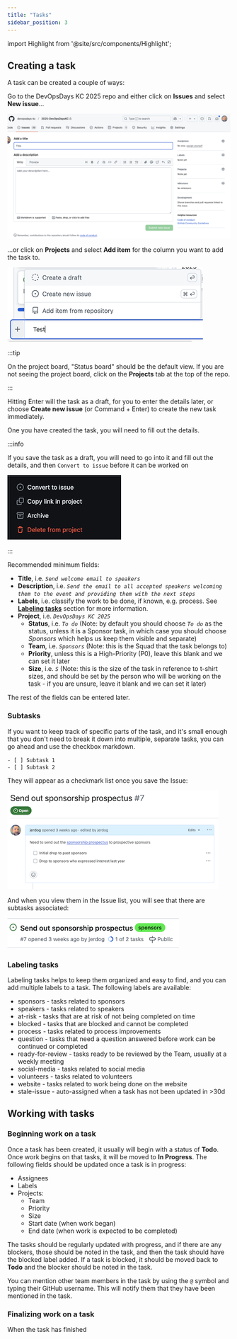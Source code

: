 ```yaml
---
title: "Tasks"
sidebar_position: 3
---
```


import Highlight from '@site/src/components/Highlight';

## Creating a task

A task can be created a couple of ways:

Go to the DevOpsDays KC 2025 repo and either click on **Issues** and select **New issue**...

![alt text](new-issue.png)

...or click on **Projects** and select **Add item** for the column you want to add the task to.

![alt text](add-item-project-board.png)

:::tip

On the project board, "Status board" should be the default view. If you are not seeing the project board, click on the **Projects** tab at the top of the repo.

:::

Hitting Enter will the task as a draft, for you to enter the details later, or choose **Create new issue** (or Command + Enter) to create the new task immediately.

One you have created the task, you will need to fill out the details.

:::info

If you save the task as a draft, you will need to go into it and fill out the details, and then `Convert to issue` before it can be worked on

![convert-to-issue](convert-to-issue.png)

:::

Recommended minimum fields:

* **Title**, i.e. *`Send welcome email to speakers`*
* **Description**, i.e. *`Send the email to all accepted speakers welcoming them to the event and providing them with the next steps`*
* **Labels**, i.e. classify the work to be done, if known, e.g. <Highlight color="#7057ff">process</Highlight>. See **[Labeling tasks](#labeling-tasks)** section for more information.
* **Project**, i.e. *`DevOpsDays KC 2025`*
  * **Status**, i.e. *`To do`* (Note: by default you should choose *`To do`* as the status, unless it is a Sponsor task, in which case you should choose *Sponsors* which helps us keep them visible and separate)
  * **Team**, i.e. *`Sponsors`* (Note: this is the Squad that the task belongs to)
  * **Priority**, unless this is a High-Priority (P0), leave this blank and we can set it later
  * **Size**, i.e. *`S`* (Note: this is the size of the task in reference to t-shirt sizes, and should be set by the person who will be working on the task - if you are unsure, leave it blank and we can set it later)

The rest of the fields can be entered later.

### Subtasks

If you want to keep track of specific parts of the task, and it's small enough that you don't need to break it down into multiple, separate tasks, you can go ahead and use the checkbox markdown.

```
- [ ] Subtask 1
- [ ] Subtask 2
```

They will appear as a checkmark list once you save the Issue:

![subtasks](subtasks.png)

And when you view them in the Issue list, you will see that there are subtasks associated:

![subtasks view](subtasks-view.png)

### Labeling tasks

Labeling tasks helps to keep them organized and easy to find, and you can add multiple labels to a task. The following labels are available:

* <Highlight color="#35F24B">sponsors</Highlight> - tasks related to sponsors
* <Highlight color="#6D4488">speakers</Highlight> - tasks related to speakers
* <Highlight color="#e4e669">at-risk</Highlight> - tasks that are at risk of not being completed on time
* <Highlight color="#d73a4a">blocked</Highlight> - tasks that are blocked and cannot be completed
* <Highlight color="#7057ff">process</Highlight> - tasks related to process improvements
* <Highlight color="#d876e3">question</Highlight> - tasks that need a question answered before work can be continued or completed
* <Highlight color="#25C710">ready-for-review</Highlight> - tasks ready to be reviewed by the Team, usually at a weekly meeting
* <Highlight color="#a2eeef">social-media</Highlight> - tasks related to social media
* <Highlight color="#0075ca">volunteers</Highlight> - tasks related to volunteers
* <Highlight color="#fbca04">website</Highlight> - tasks related to work being done on the website
* <Highlight color="#C3186D">stale-issue</Highlight> - auto-assigned when a task has not been updated in >30d

## Working with tasks

### Beginning work on a task

Once a task has been created, it usually will begin with a status of **Todo**. Once work begins on that tasks, it will be moved to **In Progress**. The following fields should be updated once a task is in progress:

* Assignees
* Labels
* Projects:
  * Team
  * Priority
  * Size
  * Start date (when work began)
  * End date (when work is expected to be completed)

The tasks should be regularly updated with progress, and if there are any blockers, those should be noted in the task, and then the task should have the <Highlight color="#d73a4a">blocked</Highlight> label added. If a task is blocked, it should be moved back to **Todo** and the blocker should be noted in the task.

You can mention other team members in the task by using the `@` symbol and typing their GitHub username. This will notify them that they have been mentioned in the task.

### Finalizing work on a task

When the task has finished
